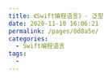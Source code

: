 ```yaml
---
title: 《Swift编程语言》- 泛型
date: 2020-11-10 16:06:21
permalink: /pages/0d8a5e/
categories:
  - Swift编程语言
tags:
  - 
---
```

